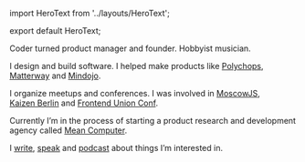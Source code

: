 import HeroText from '../layouts/HeroText';

export default HeroText;

Coder turned product manager and founder. Hobbyist musician.

I design and build software. I helped make products like
[Polychops](#Polychops),
[Matterway](#Matterway)
and
[Mindojo](#Mindojo).

I organize meetups and conferences. I was involved in
[MoscowJS](https://moscowjs.ru),
[Kaizen&nbsp;Berlin](https://www.meetup.com/Kaizen-Berlin/)
and
[Frontend&nbsp;Union&nbsp;Conf](http://frontend-union-conf.github.io/func2016/).

Currently I’m in the process of starting a product research and
development agency called [Mean&nbsp;Computer](https://mean.computer).

I
[write](/blog),
[speak](/talks)
and
[podcast](https://codepodcast.com)
about things I’m interested in.
